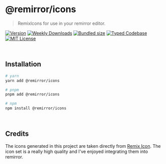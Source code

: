 # @remirror/icons

> RemixIcons for use in your remirror editor.

[![Version][version]][npm] [![Weekly Downloads][downloads-badge]][npm] [![Bundled size][size-badge]][size] [![Typed Codebase][typescript]](#) [![MIT License][license]](#)

[version]: https://flat.badgen.net/npm/v/@remirror/icons
[npm]: https://npmjs.com/package/@remirror/icons
[license]: https://flat.badgen.net/badge/license/MIT/purple
[size]: https://bundlephobia.com/result?p=@remirror/icons
[size-badge]: https://flat.badgen.net/bundlephobia/minzip/@remirror/icons
[typescript]: https://flat.badgen.net/badge/icon/TypeScript?icon=typescript&label
[downloads-badge]: https://badgen.net/npm/dw/@remirror/icons/red?icon=npm

<br />

## Installation

```bash
# yarn
yarn add @remirror/icons

# pnpm
pnpm add @remirror/icons

# npm
npm install @remirror/icons
```

<br />

## Credits

The icons generated in this project are taken directly from [Remix Icon](https://remixicon.com/). The icon set is a really high quality and I've enjoyed integrating them into remirror.
